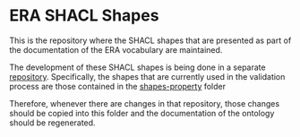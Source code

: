 # ERA SHACL Shapes

This is the repository where the SHACL shapes that are presented as part of the documentation of the ERA vocabulary are maintained. 

The development of these SHACL shapes is being done in a separate [repository](https://git.fpfis.tech.ec.europa.eu/datateam/ERA/era-vocabulary/-/tree/prod/era-shacl?ref_type=heads). Specifically, the shapes that are currently used in the validation process are those contained in the [shapes-property](https://git.fpfis.tech.ec.europa.eu/datateam/ERA/era-dataset-manager-shacl-validation-daemon/-/tree/dev/shapes-property?ref_type=heads) folder

Therefore, whenever there are changes in that repository, those changes should be copied into this folder and the documentation of the ontology should be regenerated. 
